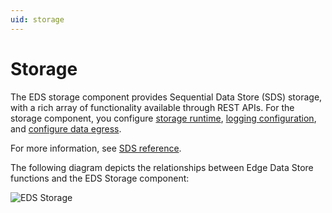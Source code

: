 ```yaml
---
uid: storage
---
```


# Storage

The EDS storage component provides Sequential Data Store (SDS) storage, with a rich array of functionality available through REST APIs. For the storage component, you configure [storage runtime](xref:storageruntime), [logging configuration](xref:LoggingConfiguration), and [configure data egress](xref:configureEgress).

For more information, see [SDS reference](sdsOverview).

The following diagram depicts the relationships between Edge Data Store functions and the EDS Storage component:

![EDS Storage](https://osisoft.github.io/Edge-Data-Store-Docs/V1/images/EDSStorage.jpg "EDS Storage")
